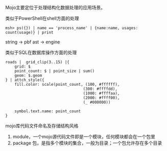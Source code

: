 Mojo主要定位于处理结构化数据处理的应用场景。


类似于PowerShell在shell方面的处理

```
msh> ps({}) | name == 'process_name' | {name:name, usages: count(usage)} | print
```

string -> pbf ast -> engine


类似于SQL在数据库操作方面的处理

```
roads |  grid_clip(3..15) |{
	grid: $
	point_count: $ | point_size | sum()
	geom: $.geom
} | attch_style({
	fill.color: scale(point_count, (100, #ffffff),
					              (300: #ffffdd),
						          (1000: #ffffaa),
						          (2000: #ffff00),
							      (_ #000000))

	symbol.text.name: point_count
}
```

mojo库代码文件命名及存储结构风格

1. module，一个mojo源代码文件即是一个模块，任何模块都会在一个包里
2. package 包，是指多个模块的集合，一般为目录；一个包允许存在多个目录
